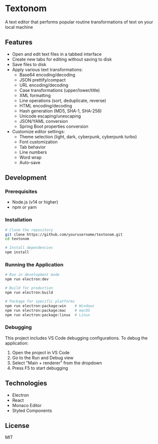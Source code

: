 # Textonom

A text editor that performs popular routine transformations of text on your local machine

## Features

- Open and edit text files in a tabbed interface
- Create new tabs for editing without saving to disk
- Save files to disk
- Apply various text transformations:
  - Base64 encoding/decoding
  - JSON prettify/compact
  - URL encoding/decoding
  - Case transformations (upper/lower/title)
  - XML formatting
  - Line operations (sort, deduplicate, reverse)
  - HTML encoding/decoding
  - Hash generation (MD5, SHA-1, SHA-256)
  - Unicode escaping/unescaping
  - JSON/YAML conversion
  - Spring Boot properties conversion
- Customize editor settings:
  - Theme selection (light, dark, cyberpunk, cyberpunk turbo)
  - Font customization
  - Tab behavior
  - Line numbers
  - Word wrap
  - Auto-save

## Development

### Prerequisites

- Node.js (v14 or higher)
- npm or yarn

### Installation

```bash
# Clone the repository
git clone https://github.com/yourusername/textonom.git
cd textonom

# Install dependencies
npm install
```

### Running the Application

```bash
# Run in development mode
npm run electron:dev

# Build for production
npm run electron:build

# Package for specific platforms
npm run electron:package:win    # Windows
npm run electron:package:mac    # macOS
npm run electron:package:linux  # Linux
```

### Debugging

This project includes VS Code debugging configurations. To debug the application:

1. Open the project in VS Code
2. Go to the Run and Debug view
3. Select "Main + renderer" from the dropdown
4. Press F5 to start debugging

## Technologies

- Electron
- React
- Monaco Editor
- Styled Components

## License

MIT
